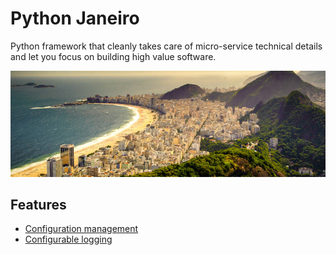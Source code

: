 # Python Janeiro

Python framework that cleanly takes care of micro-service technical details and let you focus on building high value software.

[![Rio de Janeiro](docs/img/janeiro.jpg)](https://www.youtube.com/watch?v=2GZwbKnjRyE)

## Features

* [Configuration management](./docs/configuration.md)
* [Configurable logging](./docs/logging.md)
